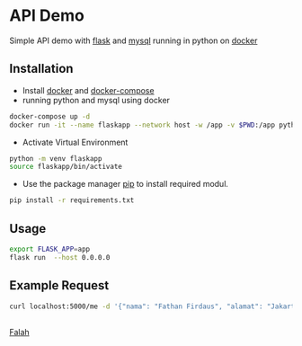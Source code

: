# API Demo

Simple API demo with [flask](https://pypi.org/project/Flask/) and [mysql](https://pypi.org/project/mysql-connector-python/) running in python on [docker]()

## Installation
- Install [docker](https://github.com/palahuddin/infrastructure-tools.git) and [docker-compose](https://github.com/palahuddin/infrastructure-tools.git)
- running python and mysql using docker
```bash
docker-compose up -d
docker run -it --name flaskapp --network host -w /app -v $PWD:/app python:slim-buster bash
```
- Activate Virtual Environment 

```bash
python -m venv flaskapp
source flaskapp/bin/activate
```

- Use the package manager [pip](https://pip.pypa.io/en/stable/) to install required modul.

```bash
pip install -r requirements.txt
```

## Usage

```bash
export FLASK_APP=app
flask run  --host 0.0.0.0
```

## Example Request

```bash
curl localhost:5000/me -d '{"nama": "Fathan Firdaus", "alamat": "Jakarta Pusat"}' -H 'Content-Type: application/json'
```
##
[Falah](https://falah.web.id)